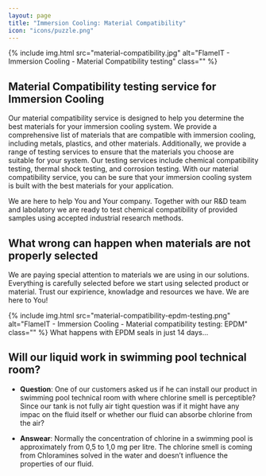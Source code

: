 ```yaml
---
layout: page
title: "Immersion Cooling: Material Compatibility"
icon: "icons/puzzle.png"
---
```

{% include img.html src="material-compatibility.jpg" alt="FlameIT - Immersion Cooling - Material Compatibility testing" class="" %}

## Material Compatibility testing service for Immersion Cooling

Our material compatibility service is designed to help you determine the best materials for your immersion cooling system. We provide a comprehensive list of materials that are compatible with immersion cooling, including metals, plastics, and other materials. Additionally, we provide a range of testing services to ensure that the materials you choose are suitable for your system. Our testing services include chemical compatibility testing, thermal shock testing, and corrosion testing. With our material compatibility service, you can be sure that your immersion cooling system is built with the best materials for your application.

We are here to help You and Your company. Together with our R&D team and labolatory we are ready to test chemical compatibility of provided samples using accepted industrial research methods.

## What wrong can happen when materials are not properly selected

We are paying special attention to materials we are using in our solutions. Everything is carefully selected before we start using selected product or material. Trust our expirience, knowladge and resources we have. We are here to You!

{% include img.html src="material-compatibility-epdm-testing.png" alt="FlameIT - Immersion Cooling - Material compatibility testing: EPDM" class="" %}
What happens with EPDM seals in just 14 days...

## Will our liquid work in swimming pool technical room?

* **Question**: One of our customers asked us if he can install our product in swimming pool technical room with where chlorine smell is perceptible? Since our tank is not fully air tight question was if it might have any impac on the fluid itself or whether our fluid can absorbe chlorine from the air?

* **Answear**: Normally the concentration of chlorine in a swimming pool is approximately from 0,5 to 1,0 mg per litre. The chlorine smell is coming from Chloramines solved in the water and doesn’t influence the properties of our fluid.

